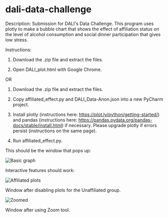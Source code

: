 # dali-data-challenge
Description: Submission for DALI's Data Challenge. This program uses plotly to make a bubble chart that shows the effect of affiliation status on the level of alcohol consumption and social dinner participation that gives low stress.

Instructions:

1. Download the .zip file and extract the files.

2. Open DALI_plot.html with Google Chrome.

OR

1. Download the .zip file and extract the files.

2. Copy affiliated_effect.py and DALI_Data-Anon.json into a new PyCharm project.

3. Install plotly (instructions here: https://plot.ly/python/getting-started/) and pandas (instructions here: https://pandas.pydata.org/pandas-docs/stable/install.html) if necessary. Please upgrade plotly if errors persist (instructions on the same page).

4. Run affiliated_effect.py.


This should be the window that pops up:

![Basic graph](https://i.imgur.com/J3CCbOr.png)

Interactive features should work:

![Affiliated plots](https://i.imgur.com/MvdJOz0.png)

Window after disabling plots for the Unaffiliated group.

![Zoomed](https://i.imgur.com/xcXCMFr.png)

Window after using Zoom tool.
